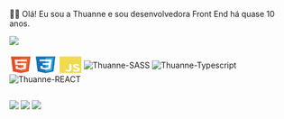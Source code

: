 :raising_hand_woman: Olá! Eu sou a Thuanne e sou desenvolvedora Front End há quase 10 anos.  


 <div>
  <a href="https://github.com/thuannebarbosa">
  <img height="150em"  src="https://github-readme-stats.vercel.app/api?username=thuannebarbosa&show_icons=true&theme=buefy&include_all_commits=true&count_private=true"/>
  <!-- img height="150em" src="https://github-readme-stats.vercel.app/api/top-langs/?username=thuannebarbosa&layout=compact&langs_count=7&theme=buefy"/ -->
  </a>
</div>


<div style="display: inline_block"><br>
  <img align="center" alt="Thuanne-HTML" height="30" width="40" src="https://raw.githubusercontent.com/devicons/devicon/master/icons/html5/html5-original.svg">
  <img align="center" alt="Thuanne-CSS" height="30" width="40" src="https://raw.githubusercontent.com/devicons/devicon/master/icons/css3/css3-original.svg">  
  <img align="center" alt="Thuanne-Js" height="30" width="40" src="https://raw.githubusercontent.com/devicons/devicon/master/icons/javascript/javascript-plain.svg">
  
  <img align="center" alt="Thuanne-SASS" height="30" width="40" src="https://cdn.jsdelivr.net/gh/devicons/devicon/icons/sass/sass-original.svg" />
  <img align="center" alt="Thuanne-Typescript" height="30" width="40" src="https://cdn.jsdelivr.net/gh/devicons/devicon/icons/typescript/typescript-original.svg" />
  <img align="center" alt="Thuanne-REACT" height="30" width="40"src="https://cdn.jsdelivr.net/gh/devicons/devicon/icons/react/react-original.svg" />
</div>
  
  ##
 
<div> 

  <a href="https://instagram.com/thuannebarbosa" target="_blank"><img src="https://img.shields.io/badge/-Instagram-%23E4405F?style=for-the-badge&logo=instagram&logoColor=white" target="_blank"></a>
  <a href = "mailto:barbosa.thuanne@gmail.com"><img src="https://img.shields.io/badge/-Gmail-%23333?style=for-the-badge&logo=gmail&logoColor=white" target="_blank"></a>
  <a href="https://www.linkedin.com/in/thuannebarbosa" target="_blank"><img src="https://img.shields.io/badge/-LinkedIn-%230077B5?style=for-the-badge&logo=linkedin&logoColor=white" target="_blank"></a> 
 
 
</div>
